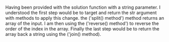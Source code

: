 Having been provided with the solution function with a string parameter. I understood the first step would be to target and return the str argument with methods to apply this change. the ('split() method') method returns an array of the input. I am then using the ('reverse() method') to reverse the order of the index in the array. Finally the last step would be to return the array back a string using the ('join() method). 